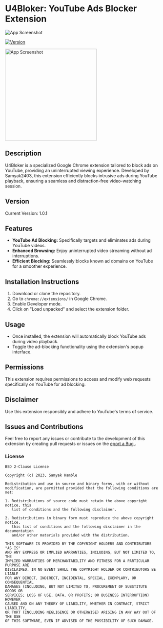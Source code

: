# U4Bloker: YouTube Ads Blocker Extension

![App Screenshot](https://github.com/samyak2403/U4BlokerOrg/assets/126759819/eb7de808-3654-465b-8f6d-f37c749e79c6)

[![Version](https://img.shields.io/badge/version-1.0.1-blue.svg)](https://github.com/samyak2403/U4BlokerOrg)


<img src="https://github.com/samyak2403/U4BlokerOrg/assets/126759819/84b056a7-9b10-412e-8b47-87ae75f15d52" alt="App Screenshot" width="300">


## Description
U4Bloker is a specialized Google Chrome extension tailored to block ads on YouTube, providing an uninterrupted viewing experience. Developed by Samyak2403, this extension efficiently blocks intrusive ads during YouTube playback, ensuring a seamless and distraction-free video-watching session.

## Version
Current Version: 1.0.1

## Features
- **YouTube Ad Blocking:** Specifically targets and eliminates ads during YouTube videos.
- **Enhanced Browsing:** Enjoy uninterrupted video streaming without ad interruptions.
- **Efficient Blocking:** Seamlessly blocks known ad domains on YouTube for a smoother experience.

## Installation Instructions
1. Download or clone the repository.
2. Go to `chrome://extensions/` in Google Chrome.
3. Enable Developer mode.
4. Click on "Load unpacked" and select the extension folder.

## Usage
- Once installed, the extension will automatically block YouTube ads during video playback.
- Toggle the ad-blocking functionality using the extension's popup interface.

## Permissions
This extension requires permissions to access and modify web requests specifically on YouTube for ad blocking.

## Disclaimer
Use this extension responsibly and adhere to YouTube's terms of service.

## Issues and Contributions
Feel free to report any issues or contribute to the development of this extension by creating pull requests or issues on the [eport a Bug ](https://github.com/samyak2403/U4Bloker/issues).
### License
```
BSD 2-Clause License

Copyright (c) 2023, Samyak Kamble

Redistribution and use in source and binary forms, with or without
modification, are permitted provided that the following conditions are met:

1. Redistributions of source code must retain the above copyright notice, this
   list of conditions and the following disclaimer.

2. Redistributions in binary form must reproduce the above copyright notice,
   this list of conditions and the following disclaimer in the documentation
   and/or other materials provided with the distribution.

THIS SOFTWARE IS PROVIDED BY THE COPYRIGHT HOLDERS AND CONTRIBUTORS "AS IS"
AND ANY EXPRESS OR IMPLIED WARRANTIES, INCLUDING, BUT NOT LIMITED TO, THE
IMPLIED WARRANTIES OF MERCHANTABILITY AND FITNESS FOR A PARTICULAR PURPOSE ARE
DISCLAIMED. IN NO EVENT SHALL THE COPYRIGHT HOLDER OR CONTRIBUTORS BE LIABLE
FOR ANY DIRECT, INDIRECT, INCIDENTAL, SPECIAL, EXEMPLARY, OR CONSEQUENTIAL
DAMAGES (INCLUDING, BUT NOT LIMITED TO, PROCUREMENT OF SUBSTITUTE GOODS OR
SERVICES; LOSS OF USE, DATA, OR PROFITS; OR BUSINESS INTERRUPTION) HOWEVER
CAUSED AND ON ANY THEORY OF LIABILITY, WHETHER IN CONTRACT, STRICT LIABILITY,
OR TORT (INCLUDING NEGLIGENCE OR OTHERWISE) ARISING IN ANY WAY OUT OF THE USE
OF THIS SOFTWARE, EVEN IF ADVISED OF THE POSSIBILITY OF SUCH DAMAGE.

```
